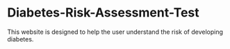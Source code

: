 # Diabetes-Risk-Assessment-Test
This website is designed to help the user understand the risk of developing diabetes.

